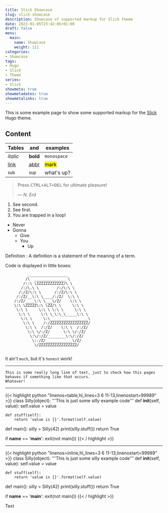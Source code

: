 ```yaml
---
title: Slick Showcase
slug: slick-showcase
description: Showcase of supported markup for Slick theme
date: 2023-01-05T23:42:05+01:00
draft: false
menu:
  main:
    name: Showcase
    weight: 111
categories:
- Showcase
tags:
- Hugo
- Slick
- Theme
series:
- Slick
showmeta: true
showmetadates: true
showmetalinks: true
---
```


This is some example page to show some supported markup for the
[Slick](https://github.com/spookey/slick) Hugo theme.
<!--more-->

## Content

| Tables         | and                                    | examples          |
| -------------- | -------------------------------------- | ----------------- |
| *italic*       | **bold**                               | `monospace`       |
| [link](#)      | <abbr title="Abbreviation">abbr</abbr> | <mark>mark</mark> |
| <sub>sub</sub> | <sup>sup</sup>                         | what's up?        |

<blockquote>
    <p>
        Press <kbd><kbd>CTRL</kbd>+<kbd>ALT</kbd>+<kbd>DEL</kbd></kbd> for
        ultimate pleasure!
    </p>
    <footer>— <cite>N. Erd</cite></footer>
</blockquote>


1. See second.
2. See first.
3. You are trapped in a loop!

* Never
* Gonna
    * Give
    * You
        * Up

Definition
: A definition is a statement of the meaning of a term.


Code is displayed in little boxes:

```text
          __________________
         /\  ______________ \
        /::\ \ZZZZZZZZZZZZ/\ \
       /:/\.\ \        /:/\:\ \
      /:/Z/\:\ \      /:/Z/\:\ \
     /:/Z/__\:\ \____/:/Z/  \:\ \
    /:/Z/____\:\ \___\/Z/    \:\ \
    \:\ \ZZZZZ\:\ \ZZ/\ \     \:\ \
     \:\ \     \:\ \ \:\ \     \:\ \
      \:\ \     \:\ \_\:\_\_____\:\ \
       \:\ \     \:\_________________\
        \:\ \    /:/ZZZZZZZZZZZZZZZZZ/
         \:\ \  /:/Z/    \:\ \  /:/Z/
          \:\ \/:/Z/      \:\ \/:/Z/
           \:\/:/Z/________\:\/:/Z/
            \::/Z/____________\/Z/
             \/ZZZZZZZZZZZZZZZZZ/
 
```


It ain't ``much``, but it's ``honest`` work!

---

```text
This is some really long line of text, just to check how this pages behaves if something like that occurs.
Whatever!
```

---

{{< highlight python "linenos=table,hl_lines=3 6 11-13,linenostart=99989" >}}
class Silly(object):
    '''This is just some silly example code'''
    def __init__(self, value):
        self.value = value

    def stuff(self):
        return 'value is {}'.format(self.value)


def main():
    silly = Silly(42)
    print(silly.stuff())
    return True


if __name__ == '__main__':
    exit(not main())
{{< / highlight >}}

---

{{< highlight python "linenos=inline,hl_lines=3 6 11-13,linenostart=99989" >}}
class Silly(object):
    '''This is just some silly example code'''
    def __init__(self, value):
        self.value = value

    def stuff(self):
        return 'value is {}'.format(self.value)


def main():
    silly = Silly(42)
    print(silly.stuff())
    return True


if __name__ == '__main__':
    exit(not main())
{{< / highlight >}}

Text
